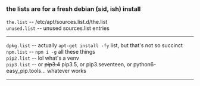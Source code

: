 ### the lists are for a fresh debian (sid, ish) install

`the.list`  --  /etc/apt/sources.list.d/the.list  
`unused.list`  --  unused sources.list entries

---------

`dpkg.list`  --  actually `apt-get install -fy` list, but that's not so succinct  
`npm.list`  --  `npm i -g` all these things  
`pip2.list`  --  lol what's a venv  
`pip3.list`  --  or ~~pip3.4~~ pip3.5, or pip3.seventeen, or python6-easy_pip.tools... whatever works  

---------


